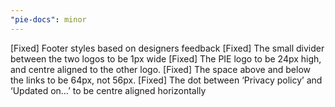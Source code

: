 ```yaml
---
"pie-docs": minor
---
```


[Fixed] Footer styles based on designers feedback
[Fixed] The small divider between the two logos to be 1px wide
[Fixed] The PIE logo to be 24px high, and centre aligned to the other logo.
[Fixed] The space above and below the links to be 64px, not 56px.
[Fixed] The dot between ‘Privacy policy’ and ‘Updated on…’ to be centre aligned horizontally